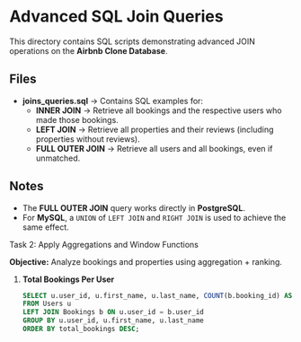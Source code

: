 # Advanced SQL Join Queries

This directory contains SQL scripts demonstrating advanced JOIN operations on the **Airbnb Clone Database**.

## Files
- **joins_queries.sql** → Contains SQL examples for:
  - **INNER JOIN** → Retrieve all bookings and the respective users who made those bookings.
  - **LEFT JOIN** → Retrieve all properties and their reviews (including properties without reviews).
  - **FULL OUTER JOIN** → Retrieve all users and all bookings, even if unmatched.

## Notes
- The **FULL OUTER JOIN** query works directly in **PostgreSQL**.
- For **MySQL**, a `UNION` of `LEFT JOIN` and `RIGHT JOIN` is used to achieve the same effect.

 
 Task 2: Apply Aggregations and Window Functions

**Objective:** Analyze bookings and properties using aggregation + ranking.

1. **Total Bookings Per User**
   ```sql
   SELECT u.user_id, u.first_name, u.last_name, COUNT(b.booking_id) AS total_bookings
   FROM Users u
   LEFT JOIN Bookings b ON u.user_id = b.user_id
   GROUP BY u.user_id, u.first_name, u.last_name
   ORDER BY total_bookings DESC;
